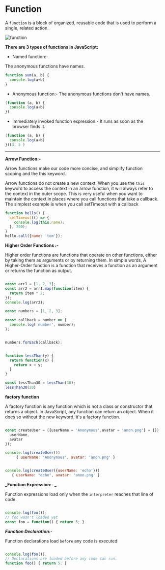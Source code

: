 # **Function**


A `function` is a block of organized, reusable code that is used to perform a single, related action.



![function](https://www.frontamentals.com/static/function-breakdown-e46e54ec2e0de641547f63411acb1d84-bf43a.png)



**There are 3 types of functions in JavaScript:**

- Named function:-

The anonymous functions  have names.

```js
function sum(a, b) {
  console.log(a+b)
}
```
- Anonymous function:-
The anonymous functions don't have names.

```js
(function (a, b) {
  console.log(a+b)
})
```

- Immediately invoked function expression:-
It runs as soon as the browser finds it.

```js
(function (a, b) {
  console.log(a+b)
})(3, 5 )
```

----------------------------

**Arrow Function:-**

 Arrow functions make our code more concise, and simplify function scoping and the this keyword.
 


Arrow functions do not create a new context. When you use the `this` keyword to access the context in an arrow function, it will always refer to the context in the outer scope. This is very useful when you want to maintain the context in places where you call functions that take a callback. The simplest example is when you call setTimeout with a callback

```js
function hello() {
  setTimeout(() => {
    console.log(this.name);
  }, 200);
}
hello.call({name: 'tom'});
```


**Higher Order Functions :-**


Higher order functions are functions that operate on other functions, either by taking them as arguments or by returning them. In simple words, A Higher-Order function is a function that receives a function as an argument or returns the function as output.


```js

const arr1 = [1, 2, 3];
const arr2 = arr1.map(function(item) {
  return item * 2;
});
console.log(arr2);
```
```js
const numbers = [1, 2, 3];

const callback = number => {
  console.log('number', number);
};


numbers.forEach(callback);


function lessThan(y) {
  return function(x) {
    return x < y;
  }
}

const lessThan30 = lessThan(30);
lessThan30(20)
```

**factory function**

A factory function is any function which is not a class or constructor that returns a  object. In JavaScript, any function can return an object. When it does so without the new keyword, it's a factory function.

```js

const createUser = ({userName = 'Anonymous',avatar = 'anon.png'} = {}) => ({
  userName,
  avatar
});

console.log(createUser())
     { userName: 'Anonymous', avatar: 'anon.png' }


console.log(createUser({userName: 'echo'}))
   { userName: "echo", avatar: 'anon.png' }
```




**_Function Expression:- _**

Function expressions load only when the `interpreter` reaches that line of code.

```js

console.log(foo()); 
// foo wasn't loaded yet
const foo = function() { return 5; }

```
**_Function Declaration:-_**

Function declarations load `before` any code is executed

```js

console.log(foo()); 
// Declarations are loaded before any code can run.
function foo() { return 5; }

```

